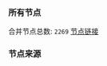 ### 所有节点
合并节点总数: `2269`
[节点链接](https://raw.githubusercontent.com/rzhy1/11/master/sub/sub_merge_base64.txt)

### 节点来源